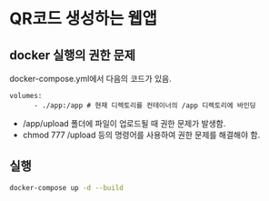 # QR코드 생성하는 웹앱

## docker 실행의 권한 문제
docker-compose.yml에서 다음의 코드가 있음.
```
volumes:
      - ./app:/app # 현재 디렉토리를 컨테이너의 /app 디렉토리에 바인딩
```
  - /app/upload 폴더에 파일이 업로드될 때 권한 문제가 발생함. 
  - chmod 777 /upload 등의 명령어를 사용하여 권한 문제를 해결해야 함. 

## 실행 
```sh
docker-compose up -d --build
```
